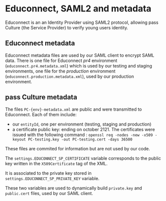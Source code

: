 # Educonnect, SAML2 and metadata

Educonnect is an an Identity Provider using SAML2 protocol, allowing pass Culture (the Service Provider) to verify young users identity.

## Educonnect metadata

Educonnect metadata files are used by our SAML client to encrypt SAML data. There is one file for Educonnect _pr4_ environment (`educonnect.pr4.metadata.xml`) which is used by our testing and staging environments, one file for the _production_ environment (`educonnect.production.metadata.xml`), used by our production environment.

## pass Culture metadata

The files `PC-{env}-metadata.xml` are public and were transmitted to Educonnect. Each of them include:

- our `entityId`, one per environment (testing, staging and production)
- a certificate public key: ending on october 2121. The certificates were issued with the following command :
  `openssl req -nodes -new -x509 -keyout PC-testing.key -out PC-testing.cert -days 36500`

These files are commited for information but are not used by our code.

The `settings.EDUCONNECT_SP_CERTIFICATE` variable corresponds to the public key written in the `X509Certificate` tag of the XML.

It is associated to the private key stored in `settings.EDUCONNECT_SP_PRIVATE_KEY` variable.

These two variables are used to dynamically build `private.key` and `public.cert` files, used by our SAML client.
